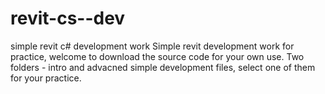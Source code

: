 # revit-cs--dev
simple revit c# development work
Simple revit development work for practice, welcome to download the source code for your own use.
Two folders - intro and advacned simple development files, select one of them for your practice.
